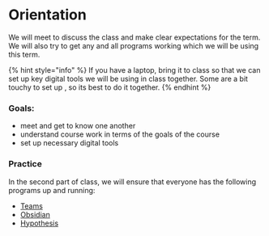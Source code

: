# Orientation

We will meet to discuss the class and make clear expectations for the term. We will also try to get any and all programs working which we will be using this term.&#x20;

{% hint style="info" %}
If you have a laptop, bring it to class so that we can set up key digital tools we will be using in class together. Some are a bit touchy to set up , so its best to do it together.&#x20;
{% endhint %}

### Goals:&#x20;

* meet and get to know one another
* understand course work in terms of the goals of the course
* set up necessary digital tools

### Practice

In the second part of class, we will ensure that everyone has the following programs up and running:

* [Teams](../course-information/digital-tools/teams.md)
* [Obsidian](../course-information/digital-tools/obsidian/)
* [Hypothesis](../course-information/digital-tools/hypothes.is.md)
